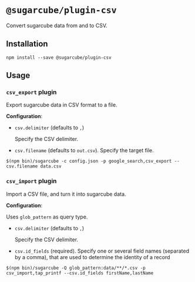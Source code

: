 # `@sugarcube/plugin-csv`

Convert sugarcube data from and to CSV.

## Installation

```
npm install --save @sugarcube/plugin-csv
```

## Usage

### `csv_export` plugin

Export sugarcube data in CSV format to a file.

**Configuration**:

- `csv.delimiter` (defaults to `,`)

  Specify the CSV delimiter.

- `csv.filename` (defaults to `out.csv`). Specify the target file.

```
$(npm bin)/sugarcube -c config.json -p google_search,csv_export --csv.filename data.csv
```

### `csv_import` plugin

Import a CSV file, and turn it into sugarcube data.

**Configuration**:

Uses `glob_pattern` as query type.

- `csv.delimiter` (defaults to `,`)

  Specify the CSV delimiter.

- `csv.id_fields` (required). Specify one or several field names (separated by
  a comma), that are used to determine the identity of a record


```
$(npm bin)/sugarcube -Q glob_pattern:data/**/*.csv -p csv_import,tap_printf --csv.id_fields firstName,lastName
```
